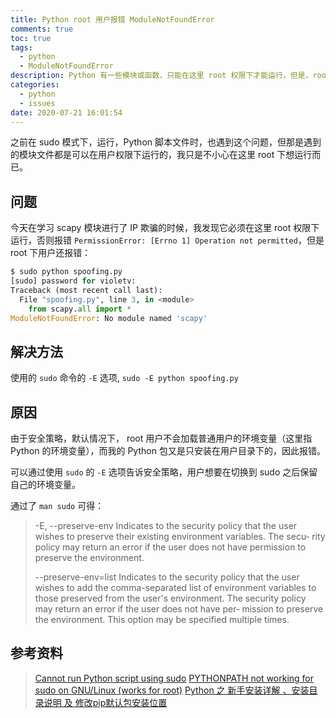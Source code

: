 ```yaml
---
title: Python root 用户报错 ModuleNotFoundError
comments: true
toc: true
tags:
  - python
  - ModuleNotFoundError
description: Python 有一些模块或函数，只能在这里 root 权限下才能运行，但是，root 用户（sudo）运行，却报错 ModuleNotFoundError:No module named 'xxx'
categories:
  - python
  - issues
date: 2020-07-21 16:01:54
---
```


之前在 sudo 模式下，运行，Python 脚本文件时，也遇到这个问题，但那是遇到的模块文件都是可以在用户权限下运行的，我只是不小心在这里 root 下想运行而已。

## 问题

今天在学习 scapy 模块进行了 IP 欺骗的时候，我发现它必须在这里 root  权限下运行，否则报错  `PermissionError: [Errno 1] Operation not permitted`，但是 root 下用户还报错：

```python
$ sudo python spoofing.py
[sudo] password for violetv: 
Traceback (most recent call last):
  File "spoofing.py", line 3, in <module>
    from scapy.all import *
ModuleNotFoundError: No module named 'scapy'
```

## 解决方法

使用的 `sudo` 命令的 `-E` 选项, `sudo -E python spoofing.py`

## 原因

由于安全策略，默认情况下， root 用户不会加载普通用户的环境变量（这里指 Python 的环境变量），而我的 Python 包又是只安装在用户目录下的，因此报错。

可以通过使用 `sudo` 的 `-E` 选项告诉安全策略，用户想要在切换到 sudo 之后保留自己的环境变量。

通过了 `man sudo` 可得：

> -E, --preserve-env
        Indicates to the security policy that the user wishes to
        preserve their existing environment variables.  The secu‐
        rity policy may return an error if the user does not have
        permission to preserve the environment.
>
> --preserve-env=list
        Indicates to the security policy that the user wishes to
        add the comma-separated list of environment variables to
        those preserved from the user's environment.  The security
        policy may return an error if the user does not have per‐
        mission to preserve the environment.  This option may be
        specified multiple times.

## 参考资料

> [Cannot run Python script using sudo](https://stackoverflow.com/questions/50315645/cannot-run-python-script-using-sudo)
[PYTHONPATH not working for sudo on GNU/Linux (works for root)](https://stackoverflow.com/questions/7969540/pythonpath-not-working-for-sudo-on-gnu-linux-works-for-root)
[Python 之 新手安装详解 、安装目录说明 及 修改pip默认包安装位置](https://blog.csdn.net/ZCShouCSDN/article/details/84990674)